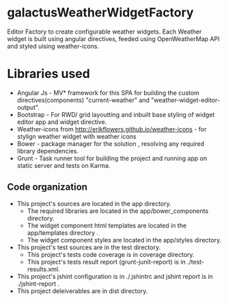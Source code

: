 # galactusWeatherWidgetFactory
Editor Factory to create configurable weather widgets. Each Weather widget is built using angular directives, feeded using OpenWeatherMap API and styled uising weather-icons.

# Libraries used
* Angular Js - MV* framework for this SPA for building the custom directives(components) "current-weather" and "weather-widget-editor-output".
* Bootstrap - For RWD/ grid layoutting and inbuilt base styling of widget editor app and widget directive.
* Weather-icons from http://erikflowers.github.io/weather-icons  - for stylign weather widget with weather icons
* Bower - package manager for the solution , resolving any required library dependencies.
* Grunt - Task runner tool for building the project and running app on static server and tests on Karma.

## Code organization
* This project's sources are located in the app directory.
  * The required libraries are located in the app/bower_components directory.
  * The widget component html templates are located in the app/templates directory .
  * The widget component styles are located in the app/styles directory.
* This project's test sources are in the test directory.
  * This project's tests code coverage is in coverage directory.
  * This project's tests result report (grunt-junit-report) is in ./test-results.xml.
* This project's jshint configuration is in ./.jshintrc and jshint report is in ./jshint-report .  
* This project deleiverables are in dist directory.

